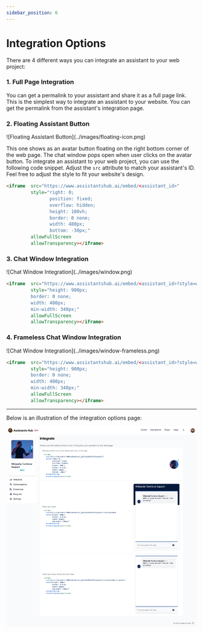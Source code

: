 ```yaml
---
sidebar_position: 6
---
```


# Integration Options

There are 4 different ways you can integrate an assistant to your web project:

### 1. Full Page Integration

You can get a permalink to your assistant and share it as a full page link. This is the simplest way to integrate an assistant to your website. You can get the permalink from the assistant's integration page.

### 2. Floating Assistant Button

<div style={{maxWidth:"100px"}}>![Floating Assistant Button](../images/floating-icon.png)</div>

This one shows as an avatar button floating on the right bottom corner of the web page. The chat window pops open when user clicks on the avatar button. To integrate an assistant to your web project, you can use the following code snippet. Adjust the `src` attribute to match your assistant's ID. Feel free to adjust the style to fit your website's design.

```html
<iframe  src="https://www.assistantshub.ai/embed/<assistant_id>"
         style="right: 0; 
                position: fixed; 
                overflow: hidden; 
                height: 100vh; 
                border: 0 none; 
                width: 480px; 
                bottom: -30px;"
         allowFullScreen
         allowTransparency></iframe>
```

### 3. Chat Window Integration

<div style={{maxWidth:"300px"}}>![Chat Window Integration](../images/window.png)</div>

```html
<iframe  src="https://www.assistantshub.ai/embed/<assistant_id>?style=window"
         style="height: 900px;
         border: 0 none;
         width: 480px;
         min-width: 340px;"
         allowFullScreen
         allowTransparency></iframe>
```


### 4. Frameless Chat Window Integration

<div style={{maxWidth:"300px"}}>![Chat Window Integration](../images/window-frameless.png)</div>

```html
<iframe  src="https://www.assistantshub.ai/embed/<assistant_id>?style=window-frameless"
         style="height: 900px;
         border: 0 none;
         width: 480px;
         min-width: 340px;"
         allowFullScreen
         allowTransparency></iframe>
```

<hr/>

Below is an illustration of the integration options page:

![Integrations](../images/integrations.png)